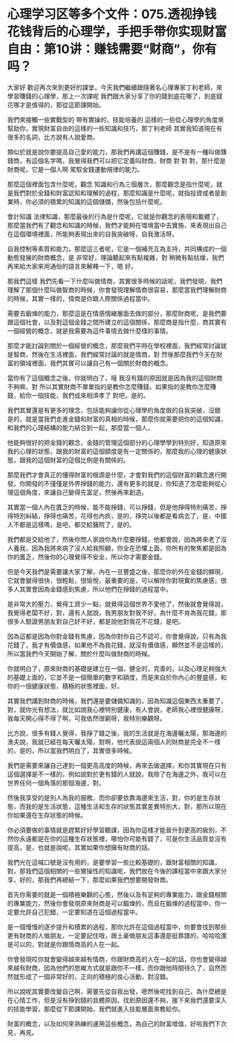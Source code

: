 # 心理学习区等多个文件：075.透视挣钱花钱背后的心理学，手把手带你实现财富自由：第10讲：赚钱需要“财商”，你有吗？

大家好 歡迎再次來到更好的課堂，今天我們繼續跟隨著名心理專家丁利老師，來學習賺錢的心理學，那上一次課呢 我們跟大家分享了你的錢到底花哪了，到底錢花哪才是值得的，那從這節課開始。

我們來接觸一些實戰型的 帶有實操的，技能培養的 這樣的一些從心理學的角度來幫助你，實現財富自由的這樣的一些知識和技巧，那丁利老師 其實我知道現在有很多的名詞，比方說有人說愛商。

類似於就是說你要提高自己愛的能力，那我們再講這個賺錢，是不是有一種叫做賺錢商，有這個名字嗎，我覺得我們可以把它定義叫財商，財商 對 對 對，那什麼是財商呢，它是一個人啊 駕馭金錢運動規律的能力。

那麼這個裡面包含什麼呢，觀念 知識和行為三個層次，那麼觀念是指什麼呢，就是我們對於金錢和財富認知和理解的過程，那麼知識是什麼呢，就指投資或者是創業時，你必須的積累的知識的這個儲備，然後包括什麼呢。

會計知識 法律知識，那麼最後的行為是什麼呢，它就是你觀念的表現和載體了，那麼當我們有了觀念和知識的時候，我們才能夠在環境當中去實施，來表現出自己在這個環境裡面，所能夠表現出來的自我突破呀，自我激活呀。

自我控制等素質和能力，那麼這三者呢，它是一個補充互為支持，共同構成的一個動態發展的財商概念，是 非常好，理論聽起來有點複雜，對 稍微有點枯燥，我們再來給大家來用通俗的語言來解釋一下，嗯 好。

那我們這樣 我們先看一下什麼叫做情商，其實很多時候的話呢，我們發現，我們理解了那個什麼叫做智商的時候，你會發現理解情商很容易，那麼當我們理解財商的時候，其實一樣的，情商是你跟人際關係過程當中。

需要去鍛煉的能力，那麼這是在情感情緒層面去做的部分，那麼財商呢，是我們要跟這個社會，以及對這個金錢之間所建立的這個關係，那麼商是指什麼，商其實有一個經營的概念，就是我需要為這件事情去做什麼樣的事情。

那麼才能討論到關於一個經營的概念，那麼我們平時在學校裡面，我們經常討論就是智商，然後在生活裡面，我們經常討論的就是情商，對 然後那麼我們今天在財富的領域裡面，我們其實可以讓自己有一個關於財商的概念。

當你有了這個概念之後，你就明白了，哦 我沒有錢的原因就是因為我的這個財商不夠嘛，對 所以其實財商不單單指的是教你怎麼賺錢，如果指的是教你怎麼賺錢，給你一個技能，我們成來相濟孝了 對吧，是的。

我們其實還是有更多的理念，包括能夠讓你從心理學的角度做的自我突破，沒錯 是的，就是當我們走進金錢和財富的真相的時候，那麼你就需要把你的這個知識，和我們的心理結構的能力結合到一起，那麼當一個人。

他能夠很好的把金錢的觀念，金錢的管理這個部分的心理學學到特別好，知道原來我的心理的狀態，跟我的財富的這個額度是有一定關係的，那麼我的心理的健康狀態，跟我的這個財富的這個比例是有關係的。

那麼我們才會真正的懂得財富的根源是什麼，才會對我們的這個財富的觀念進行開發，你開發的不僅僅是外界掙錢的能力，還有更多的就是，你知道了怎麼能夠從心理這個角度，來讓自己變得先富足，然後再來創造。

其實當一個人內在匱乏的時候，能不能掙錢，可以掙錢，但是他掙得特別痛苦，掙得特別糾結，掙得也痛苦，花得也內疚，是的，掙完以後都是看病去了，是，中國人不都是這樣嗎，是吧，都交給醫院了，是的。

我們都是交給他了，然後你問人家說你為什麼要掙錢，他都會說，因為將來老了沒人養我，因為我將來病了沒人給我照顧，你全在恐懼上面，你所有的聚焦都是因為你的匱乏，然後你的心理覺得不安全，所以你才需要金錢。

但是今天我們是需要讓大家了解，內在一旦豐盛之後，那麼你的外在金錢的顯現，它就會變得很快，很輕鬆，很愉悅，最重要的是，可以解除你對現實的焦慮感，很多人其實會因為金錢感到焦慮，所以他們在掙錢的過程當中。

是非常大的壓力，覺得工資少一點，就覺得這個世界不愛他了，然後就會覺得說，我覺得老闆不好，對，還有人就說，我男朋友對我不好，為什麼不肯為我花錢，那很多人驗證男朋友對自己好不好，都是說他對我花不花錢，是吧。

因為這都是因為你對金錢有焦慮，因為你對你自己不認可，你會覺得說，只有為我花錢了，我才有價值感，如果他不為我花錢，就沒有價值感，顯然並不是這樣的，所以當我們今天開始了解，關於什麼叫做財商的時候。

你就明白了，原來財商的基礎是建立在一個，健全的，完善的，以及心理足夠強大的基礎上面的，它並不是一個簡單的數字和額度，而是來自於你內心的豐盛感，和你的一個健康狀態，積極的狀態裡面，好。

其實我們講到財商的時候，我們還是要儲備知識的，因為知識這個東西太重要了，對，就你光有想法，就比如說我心裡特別健康，有人會說，老師我心裡很健康呀，我每天開心得不得了啊，可我依然很窮呀，我特別樂觀呀。

比方說，很多有錢人覺得，我掙了錢之後，我的生活就是在海邊曬太陽，那海邊的漁夫說，我就已經在每天曬太陽，對啊，他代表說這兩個人的財商是完全不一樣的，是的，所以當我們明白了，其實很多時候。

我們是需要來讓自己達到一個更高高度的時候，再來去做選擇，和你其實現在只有這個選擇是不一樣的，例如說對於更有錢的人就說，我除了在海邊之外，我可以在世界任何一個角落的那個海邊，對。

然後我享受的是別人為我的服務，而你卻要依靠海邊來生活，對，你的是生存狀態，而我的是生活狀態，這種生活和生存的狀態其實差異特別大，對，那所以現在你如果還在生存狀態的時候。

你必須要做的事情就是趕緊好好學習聽課，因為你這樣才能晉升到更高的級別，不然你永遠都是在你的這種生存狀態裡，哪怕你可能有錢了，可是你生活品質並沒有提高，是，也就是說呢，其實如果你想擁有財商的話。

我們光在這喊口號是沒有用的，是要學習一些比較基礎的，跟財富相關的知識，對，那我們這個相關的一些實操性的知識呢，我們放在今後的課程當中來跟大家分享，好的，那我們再總結一下，那麼如果我們想要開發財商。

首先你需要的就是一個積極樂觀的心態，然後以及有足夠的專業能力，跟金錢相關的專業能力，然後你會發現原來財商是可以鍛煉的，而且在鍛煉的過程當中，你一定要允許自己犯錯，一定要知道在這個過程當中。

是一個慢慢的逐步提升和積累的過程，那你允許在這個過程當中，你要會找到那些更有財商的人做朋友，一定要記住哦，跟土豪做朋友這事還是挺靠譜的，哈哈哈還是可以的，對就是你跟情商高的人在一起。

你會發現哎你就會變得越來越有情商，你跟財商高的人在一起的話，你也會變得越來越有財商，因為他們的思維方式就是跟你不一樣，而你跟他時間待久了，自然而然就形成了一個非常好的，正向的積極的良心活動，對沒錯。

所以說呢其實要改變自己啊，需要先從自我出發，嗯然後呢找到自己，為什麼總是在心情工作，但是沒有掙到錢的具體原因，找到原因還不夠，接下來我們還要深入的技能學習，那麼從下節課開始，我們就進入技能層面來教給你。

財富的概念，以及如何來熟練的運用這些概念，為自己的財富增值，好啦我們下次見，再見。